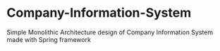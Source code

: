 # Company-Information-System
Simple Monolithic Architecture design of Company Information System made with Spring framework
